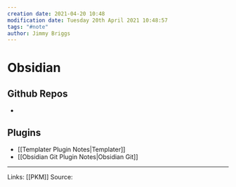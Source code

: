 ```yaml
---
creation date: 2021-04-20 10:48
modification date: Tuesday 20th April 2021 10:48:57
tags: "#note"
author: Jimmy Briggs
---
```


# Obsidian

## Github Repos

- 

## Plugins

- [[Templater Plugin Notes|Templater]]
- [[Obsidian Git Plugin Notes|Obsidian Git]]

***
Links: [[PKM]] 
Source:

